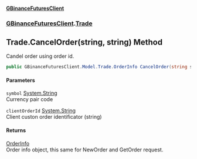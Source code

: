 #### [GBinanceFuturesClient](./index.md 'index')
### [GBinanceFuturesClient](./GBinanceFuturesClient.md 'GBinanceFuturesClient').[Trade](./GBinanceFuturesClient-Trade.md 'GBinanceFuturesClient.Trade')
## Trade.CancelOrder(string, string) Method
Candel order using order id.  
```csharp
public GBinanceFuturesClient.Model.Trade.OrderInfo CancelOrder(string symbol, string clientOrderId);
```
#### Parameters
<a name='GBinanceFuturesClient-Trade-CancelOrder(string_string)-symbol'></a>
`symbol` [System.String](https://docs.microsoft.com/en-us/dotnet/api/System.String 'System.String')  
Currency pair code  
  
<a name='GBinanceFuturesClient-Trade-CancelOrder(string_string)-clientOrderId'></a>
`clientOrderId` [System.String](https://docs.microsoft.com/en-us/dotnet/api/System.String 'System.String')  
Client custon order identificator (string)  
  
#### Returns
[OrderInfo](./GBinanceFuturesClient-Model-Trade-OrderInfo.md 'GBinanceFuturesClient.Model.Trade.OrderInfo')  
Order info object, this same for NewOrder and GetOrder request.  
